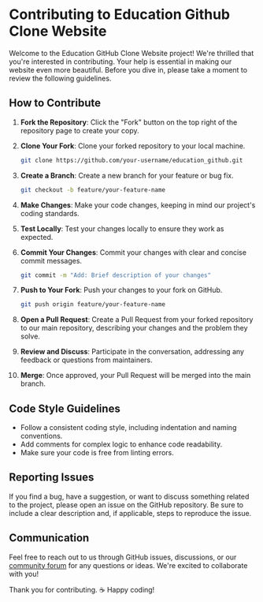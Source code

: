 # Contributing to Education Github Clone Website

Welcome to the Education GitHub Clone Website project! We're thrilled that you're interested in contributing. Your help is essential in making our website even more beautiful. Before you dive in, please take a moment to review the following guidelines.

## How to Contribute

1. **Fork the Repository**: Click the "Fork" button on the top right of the repository page to create your copy.

2. **Clone Your Fork**: Clone your forked repository to your local machine.

   ```bash
   git clone https://github.com/your-username/education_github.git
   ```

3. **Create a Branch**: Create a new branch for your feature or bug fix.

   ```bash
   git checkout -b feature/your-feature-name
   ```

4. **Make Changes**: Make your code changes, keeping in mind our project's coding standards.

5. **Test Locally**: Test your changes locally to ensure they work as expected.

6. **Commit Your Changes**: Commit your changes with clear and concise commit messages.

   ```bash
   git commit -m "Add: Brief description of your changes"
   ```

7. **Push to Your Fork**: Push your changes to your fork on GitHub.

   ```bash
   git push origin feature/your-feature-name
   ```

8. **Open a Pull Request**: Create a Pull Request from your forked repository to our main repository, describing your changes and the problem they solve.

9. **Review and Discuss**: Participate in the conversation, addressing any feedback or questions from maintainers.

10. **Merge**: Once approved, your Pull Request will be merged into the main branch.


## Code Style Guidelines

- Follow a consistent coding style, including indentation and naming conventions.
- Add comments for complex logic to enhance code readability.
- Make sure your code is free from linting errors.

## Reporting Issues

If you find a bug, have a suggestion, or want to discuss something related to the project, please open an issue on the GitHub repository. Be sure to include a clear description and, if applicable, steps to reproduce the issue.

## Communication

Feel free to reach out to us through GitHub issues, discussions, or our [community forum](https://github.com/dev-devil-dev/education_github/discussions) for any questions or ideas. We're excited to collaborate with you!

Thank you for contributing. ☕ Happy coding!
